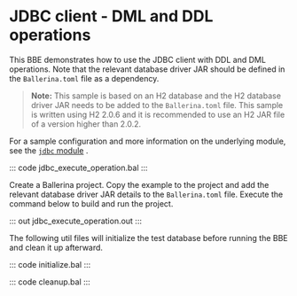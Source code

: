 # JDBC client - DML and DDL operations

This BBE demonstrates how to use the JDBC client with DDL and DML operations. Note that the relevant database driver JAR should be defined in the `Ballerina.toml` file as a dependency.

>**Note:** This sample is based on an H2 database and the H2 database driver JAR needs to be added to the `Ballerina.toml` file. This sample is written using H2 2.0.6 and it is recommended to use an H2 JAR file of a version higher than 2.0.2.

For a sample configuration and more information on the underlying module, see the [`jdbc` module](https://lib.ballerina.io/ballerinax/java.jdbc/latest/) .

::: code jdbc_execute_operation.bal :::

Create a Ballerina project. Copy the example to the project and add the relevant database driver JAR details to the `Ballerina.toml` file. Execute the command below to build and run the project.

::: out jdbc_execute_operation.out :::

The following util files will initialize the test database before running the BBE and clean it up afterward.

::: code initialize.bal :::

::: code cleanup.bal :::
